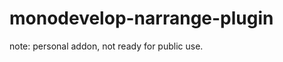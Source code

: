 monodevelop-narrange-plugin
===========================

note: personal addon, not ready for public use.

